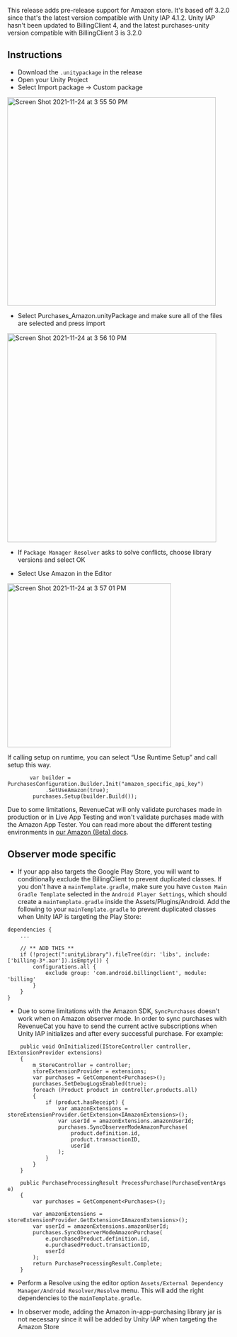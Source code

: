 This release adds pre-release support for Amazon store. It's based off 3.2.0 since that's the latest version compatible with Unity IAP 4.1.2. Unity IAP hasn't been updated to BillingClient 4, and the latest purchases-unity version compatible with BillingClient 3 is 3.2.0

## Instructions
- Download the `.unitypackage` in the release
- Open your Unity Project
- Select Import package -> Custom package
<img width="471" alt="Screen Shot 2021-11-24 at 3 55 50 PM" src="https://user-images.githubusercontent.com/664544/143326927-764cb381-30a7-4d8d-8f3a-3c45c1e9d67f.png">

- Select Purchases_Amazon.unityPackage and make sure all of the files are selected and press import

<img width="472" alt="Screen Shot 2021-11-24 at 3 56 10 PM" src="https://user-images.githubusercontent.com/664544/143326950-ec8d5993-cd9e-468a-9a9a-27fee8a63519.png">

- If `Package Manager Resolver` asks to solve conflicts, choose library versions and select OK

- Select Use Amazon in the Editor

<img width="370" alt="Screen Shot 2021-11-24 at 3 57 01 PM" src="https://user-images.githubusercontent.com/664544/143327015-c0563d7f-df10-41c3-a150-9d14988e7148.png">

If calling setup on runtime, you can select “Use Runtime Setup” and call setup this way.

```
       var builder = PurchasesConfiguration.Builder.Init("amazon_specific_api_key")
            .SetUseAmazon(true);
        purchases.Setup(builder.Build());
```

Due to some limitations, RevenueCat will only validate purchases made in production or in Live App Testing and won't validate purchases made with the Amazon App Tester. You can read more about the different testing environments in [our Amazon (Beta) docs](https://docs.revenuecat.com/docs/amazon-store-beta#sandbox-testing).

## Observer mode specific

- If your app also targets the Google Play Store, you will want to conditionally exclude the BillingClient to prevent duplicated classes. If you don't have a `mainTemplate.gradle`, make sure you have `Custom Main Gradle Template` selected in the `Android Player Settings`, which should create a `mainTemplate.gradle` inside the Assets/Plugins/Android.  Add the following to your `mainTemplate.gradle` to prevent duplicated classes when Unity IAP is targeting the Play Store:

```
dependencies {
    ...
    
    // ** ADD THIS **
    if (!project(":unityLibrary").fileTree(dir: 'libs', include: ['billing-3*.aar']).isEmpty()) {
        configurations.all {
            exclude group: 'com.android.billingclient', module: 'billing'
        }
    }
}
```

- Due to some limitations with the Amazon SDK, `SyncPurchases` doesn't work when on Amazon observer mode. In order to sync purchases with RevenueCat you have to send the current active subscriptions when Unity IAP initializes and after every successful purchase. For example:

```
    public void OnInitialized(IStoreController controller, IExtensionProvider extensions)
    {
        m_StoreController = controller;
        storeExtensionProvider = extensions;
        var purchases = GetComponent<Purchases>();
        purchases.SetDebugLogsEnabled(true);
        foreach (Product product in controller.products.all)
        {
            if (product.hasReceipt) {
                var amazonExtensions = storeExtensionProvider.GetExtension<IAmazonExtensions>();
                var userId = amazonExtensions.amazonUserId;
                purchases.SyncObserverModeAmazonPurchase(
                    product.definition.id,
                    product.transactionID,
                    userId
                );
            }
        }
    }

    public PurchaseProcessingResult ProcessPurchase(PurchaseEventArgs e)
    {
        var purchases = GetComponent<Purchases>();
        
        var amazonExtensions = storeExtensionProvider.GetExtension<IAmazonExtensions>();
        var userId = amazonExtensions.amazonUserId;
        purchases.SyncObserverModeAmazonPurchase(
            e.purchasedProduct.definition.id,
            e.purchasedProduct.transactionID,
            userId
        );
        return PurchaseProcessingResult.Complete;
    }
```


- Perform a Resolve using the editor option `Assets/External Dependency Manager/Android Resolver/Resolve` menu. This will add the right dependencies to the `mainTemplate.gradle`.

- In observer mode, adding the Amazon in-app-purchasing library jar is not necessary since it will be added by Unity IAP when targeting the Amazon Store
